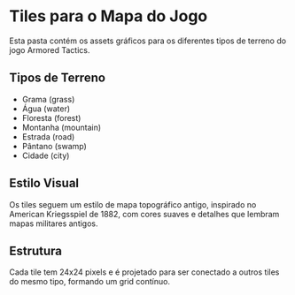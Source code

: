# Tiles para o Mapa do Jogo

Esta pasta contém os assets gráficos para os diferentes tipos de terreno do jogo Armored Tactics.

## Tipos de Terreno

- Grama (grass)
- Água (water)
- Floresta (forest)
- Montanha (mountain)
- Estrada (road)
- Pântano (swamp)
- Cidade (city)

## Estilo Visual

Os tiles seguem um estilo de mapa topográfico antigo, inspirado no American Kriegsspiel de 1882, com cores suaves e detalhes que lembram mapas militares antigos.

## Estrutura

Cada tile tem 24x24 pixels e é projetado para ser conectado a outros tiles do mesmo tipo, formando um grid contínuo.
